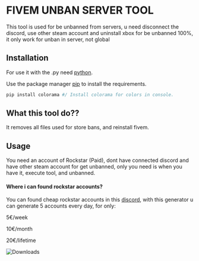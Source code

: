 # FIVEM UNBAN SERVER TOOL

This tool is used for be unbanned from servers, u need disconnect the discord, use other steam account and uninstall xbox for be unbanned 100%, it only work for unban in server, not global

## Installation
For use it with the .py need [python](https://www.python.org/ftp/python/3.10.2/python-3.10.2-amd64.exe).

Use the package manager [pip](https://pip.pypa.io/en/stable/) to install the requirements.

```bash
pip install colorama #/ Install colorama for colors in console.
```
## What this tool do??
It removes all files used for store bans, and reinstall fivem.
## Usage
You need an account of Rockstar (Paid), dont have connected discord and have other steam account for get unbanned, only you need is when you have it, execute tool, and unbanned.
#### Where i can found rockstar accounts?
You can found cheap rockstar accounts in this [discord](https://discord.gg/XbdCJ6mDQ6), with this generator u can generate 5 accounts every day, for only: 

5€/week

10€/month

20€/lifetime

![Downloads](https://img.shields.io/github/downloads/migu-star/fivem-rockstar-unban/total?color=blue&style=for-the-badge)
